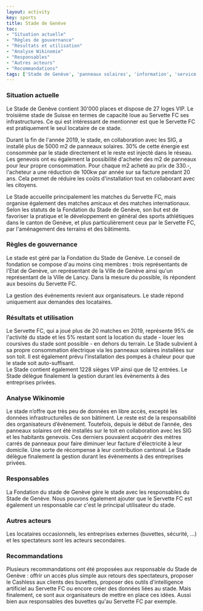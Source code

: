 ```yaml
---
layout: activity
key: sports
title: Stade de Genève
toc:
- "Situation actuelle"
- "Règles de gouvernance"
- "Résultats et utilisation"
- "Analyse Wikinomie"
- "Responsables"
- "Autres acteurs"
- "Recommandations"
tags: ['Stade de Genève', 'panneaux solaires', 'information', 'service privé']
---
```


### Situation actuelle

Le Stade de Genève contient 30'000 places et dispose de 27 loges VIP. Le troisième stade de Suisse en termes de capacité loue au Servette FC ses infrastructures. Ce qui est intéressant de mentionner est que le Servette FC est pratiquement le seul locataire de ce stade.

Durant la fin de l'année 2019, le stade, en collaboration avec les SIG, a installé plus de 5000 m2 de panneaux solaires. 30% de cette énergie est consommée par le stade directement et le reste est injecté dans le réseau. Les genevois ont eu également la possibilité d'acheter des m2 de panneaux pour leur propre consommation. Pour chaque m2 acheté au prix de 330.-, l'acheteur a une réduction de 100kw par année sur sa facture pendant 20 ans. Cela permet de réduire les coûts d'installation tout en collaborant avec les citoyens.

Le Stade accueille principalement les matches du Servette FC, mais organise également des matches amicaux et des matches internationaux. Selon les statuts de la Fondation du Stade de Genève, son but est de favoriser la pratique et le développement en général des sports athlétiques dans le canton de Genève, et plus particulièrement ceux par le Servette FC, par l'aménagement des terrains et des bâtiments.


### Règles de gouvernance

Le stade est géré par la Fondation du Stade de Genève. Le conseil de fondation se compose d'au moins cinq membres : trois représentants de l'Etat de Genève, un représentant de la Ville de Genève ainsi qu'un représentant de la Ville de Lancy. Dans la mesure du possible, ils répondent aux besoins du Servette FC. 

La gestion des événements revient aux organisateurs. Le stade répond uniquement aux demandes des locataires.

### Résultats et utilisation

Le Servette FC, qui a joué plus de 20 matches en 2019, représente 95% de l'activité du stade et les 5% restant sont la location du stade - louer les coursives du stade sont possible - en dehors du terrain.
Le Stade subvient à sa propre consommation électrique via les panneaux solaires installées sur son toit. Il est également prévu l’installation des pompes à chaleur pour que le stade soit auto-suffisant.  
Le Stade contient également 1228 sièges VIP ainsi que de 12 entrées.
Le Stade délègue finalement la gestion durant les évènements à des entreprises privées.

### Analyse Wikinomie

Le stade n’offre que très peu de données en libre accès, excepté les données infrastructurelles de son bâtiment. Le reste est de la responsabilité des organisateurs d’évènement. Toutefois, depuis le début de l’année, des panneaux solaires ont été installés sur le toit en collaboration avec les SIG et les habitants genevois. Ces derniers pouvaient acquérir des mètres carrés de panneaux pour faire diminuer leur facture d'électricité à leur domicile. Une sorte de récompense à leur contribution cantonal.
Le Stade délègue finalement la gestion durant les évènements à des entreprises privées.


### Responsables

La Fondation du stade de Genève gère le stade avec les responsables du Stade de Genève. Nous pouvons également ajouter que le Servette FC est également un responsable car c'est le principal utilisateur du stade. 

### Autres acteurs

Les locataires occasionnels, les entreprises externes (buvettes, sécurité, ...) et les spectateurs sont les acteurs secondaires.

### Recommandations

Plusieurs recommandations ont été proposées aux responsable du Stade de Genève : offrir un accès plus simple aux retours des spectateurs, proposer le Cashless aux clients des buvettes, proposer des outils d'intelligence artificiel au Servette FC ou encore créer des données liées au stade. Mais finalement, ce sont aux organisateurs de mettre en place ces idées. Aussi bien aux responsables des buvettes qu'au Servette FC par exemple.